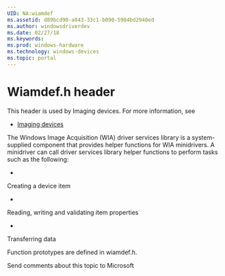 ```yaml
---
UID: NA:wiamdef
ms.assetid: d89bcd90-a043-33c1-b090-5984bd2940ed
ms.author: windowsdriverdev
ms.date: 02/27/18
ms.keywords: 
ms.prod: windows-hardware
ms.technology: windows-devices
ms.topic: portal
---
```


# Wiamdef.h header



This header is used by Imaging devices. For more information, see
- [Imaging devices](../_image/index.md)

The Windows Image Acquisition (WIA) driver services library is a system-supplied component that provides helper functions for WIA minidrivers. A minidriver can call driver services library helper functions to perform tasks such as the following:

- 
Creating a device item

- 
Reading, writing and validating item properties

- 
Transferring data


Function prototypes are defined in wiamdef.h.

Send comments about this topic to Microsoft

